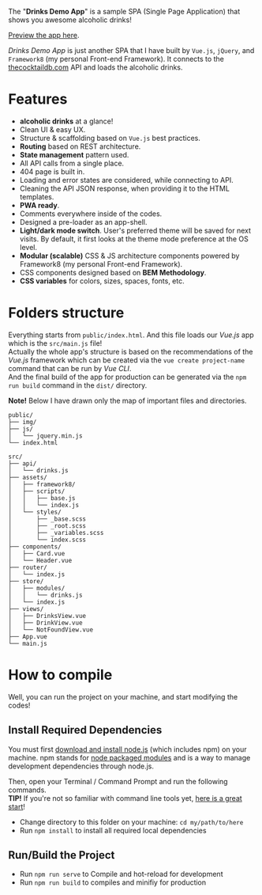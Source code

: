 The "**Drinks Demo App**" is a sample SPA (Single Page Application) that shows you awesome alcoholic drinks!

[Preview the app here](https://imalitavakoli.github.io/drinks-app/).

*Drinks Demo App* is just another SPA that I have built by `Vue.js`, `jQuery`, and `Framework8` (my personal Front-end Framework). It connects to the [thecocktaildb.com](https://www.thecocktaildb.com/api.php) API and loads the alcoholic drinks.




# Features

- **alcoholic drinks** at a glance!
- Clean UI & easy UX.
- Structure & scaffolding based on `Vue.js` best practices.
- **Routing** based on REST architecture.
- **State management** pattern used.
- All API calls from a single place.
- 404 page is built in.
- Loading and error states are considered, while connecting to API.
- Cleaning the API JSON response, when providing it to the HTML templates.
- **PWA ready**.
- Comments everywhere inside of the codes.
- Designed a pre-loader as an app-shell.
- **Light/dark mode switch**. User's preferred theme will be saved for next visits. By default, it first looks at the theme mode preference at the OS level.
- **Modular (scalable)** CSS & JS architecture components powered by Framework8 (my personal Front-end Framework).
- CSS components designed based on **BEM Methodology**.
- **CSS variables** for colors, sizes, spaces, fonts, etc.




# Folders structure

Everything starts from `public/index.html`. And this file loads our *Vue.js* app which is the `src/main.js` file!  
Actually the whole app's structure is based on the recommendations of the *Vue.js* framework which can be created via the `vue create project-name` command that can be run by *Vue CLI*.  
And the final build of the app for production can be generated via the `npm run build` command in the `dist/` directory.

**Note!** Below I have drawn only the map of important files and directories.

```
public/
├── img/
├── js/
│   └── jquery.min.js
└── index.html

src/
├── api/
│   └── drinks.js
├── assets/
│   ├── framework8/
│   ├── scripts/
│   │   ├── base.js
│   │   └── index.js
│   └── styles/
│       ├── _base.scss
│       ├── _root.scss
│       ├── _variables.scss
│       └── index.scss
├── components/
│   ├── Card.vue
│   └── Header.vue
├── router/
│   └── index.js
├── store/
│   ├── modules/
│   │   └── drinks.js
│   └── index.js
├── views/
│   ├── DrinksView.vue
│   ├── DrinkView.vue
│   └── NotFoundView.vue
├── App.vue
└── main.js
```

# How to compile

Well, you can run the project on your machine, and start modifying the codes!


## Install Required Dependencies

You must first [download and install node.js](https://nodejs.org/download/) (which includes npm) on your machine. npm stands for [node packaged modules](https://www.npmjs.com/) and is a way to manage development dependencies through node.js.

Then, open your Terminal / Command Prompt and run the following commands.  
**TIP!** If you're not so familiar with command line tools yet, [here is a great start](http://webdesign.tutsplus.com/series/the-command-line-for-web-design--cms-777)!


- Change directory to this folder on your machine: `cd my/path/to/here`
- Run `npm install` to install all required local dependencies


## Run/Build the Project

- Run `npm run serve` to Compile and hot-reload for development
- Run `npm run build` to compiles and minifiy for production
